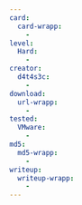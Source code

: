 ```yaml
---
card:
  card-wrapp:
    -
level:
  Hard:
    -
creator:
  d4t4s3c:
    -
download:
  url-wrapp:
    -
tested:
  VMware:
    -
md5:
  md5-wrapp:
    -
writeup:
  writeup-wrapp:
    -
---
```

